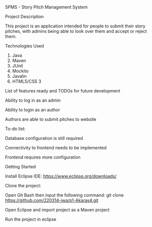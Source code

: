 SPMS - Story Pitch Management System

Project Description

This project is an application intended for people to submit their story pitches, with admins being able to look over them and accept or reject them.


Technologies Used

1. Java
2. Maven
3. JUnit
4. Mockito
5. Javalin
6. HTML5/CSS 3

List of features ready and TODOs for future development

Ability to log in as an admin

Ability to login as an author

Authors are able to submit pitches to website


To-do list:

Database configuration is still required

Connectivity to frontend needs to be implemented

Frontend requires more configuration

Getting Started

Install Eclipse IDE:
https://www.eclipse.org/downloads/

Clone the project:

Open Git Bash then input the following command: git clone https://github.com/220314-jwa/p1-Akaras4.git

Open Eclipse and import project as a Maven project

Run the project in eclipse
